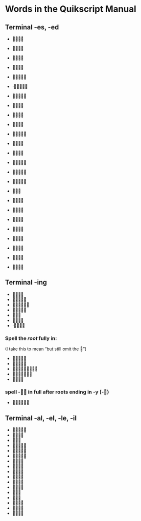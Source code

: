 # Words in the Quikscript Manual

## Terminal -es, -ed

- 
- 
- 
- 
- 
- ·
- 
- 
- 
- 
- 
- 

- 
- 
- 
- 
- 

- 
- 
- 
- 
- 
- 
- 
- 

## Terminal -ing

- 
- 
- 
- 
- 
- 
- ·

### Spell the _root_ fully in:

(I take this to mean “but still omit the ”)

- 
- 
- 
- 
- 

### spell - in full after roots ending in -y (-)

- 

## Terminal -al, -el, -le, -il

- 
- 
- 
- 
- 
- 
- 
- 
- 
- 
- 
- 
- 
- 
- 
- 
- 

